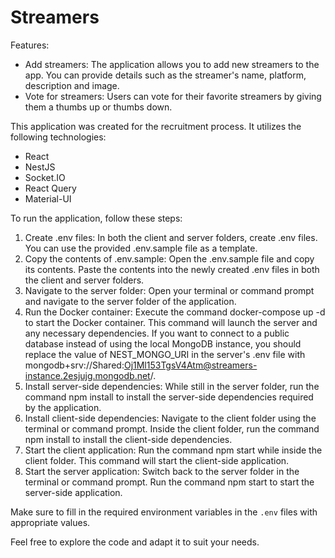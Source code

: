 # Streamers

Features:
- Add streamers: The application allows you to add new streamers to the app. You can provide details such as the streamer's name, platform, description and image.
- Vote for streamers: Users can vote for their favorite streamers by giving them a thumbs up or thumbs down.


This application was created for the recruitment process. It utilizes the following technologies:

- React
- NestJS
- Socket.IO
- React Query
- Material-UI



To run the application, follow these steps:

1. Create .env files: In both the client and server folders, create .env files. You can use the provided .env.sample file as a template.
2. Copy the contents of .env.sample: Open the .env.sample file and copy its contents. Paste the contents into the newly created .env files in both the client and server folders.
3. Navigate to the server folder: Open your terminal or command prompt and navigate to the server folder of the application.
4. Run the Docker container: Execute the command docker-compose up -d to start the Docker container. This command will launch the server and any necessary dependencies. If you want to connect to a public database instead of using the local MongoDB instance, you should replace the value of NEST_MONGO_URI in the server's .env file with mongodb+srv://Shared:Oj1Ml153TgsV4Atm@streamers-instance.2esjujg.mongodb.net/.
5. Install server-side dependencies: While still in the server folder, run the command npm install to install the server-side dependencies required by the application.
6. Install client-side dependencies: Navigate to the client folder using the terminal or command prompt. Inside the client folder, run the command npm install to install the client-side dependencies.
7. Start the client application: Run the command npm start while inside the client folder. This command will start the client-side application.
8. Start the server application: Switch back to the server folder in the terminal or command prompt. Run the command npm start to start the server-side application.


Make sure to fill in the required environment variables in the `.env` files with appropriate values.




Feel free to explore the code and adapt it to suit your needs.
